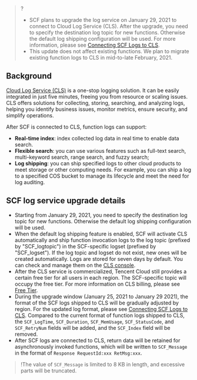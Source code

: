 
>?
>- SCF plans to upgrade the log service on January 29, 2021 to connect to Cloud Log Service (CLS). After the upgrade, you need to specify the destination log topic for new functions. Otherwise the default log shipping configuration will be used. For more information, please see [Connecting SCF Logs to CLS](https://intl.cloud.tencent.com/document/product/583/34876).
>- This update does not affect existing functions. We plan to migrate existing function logs to CLS in mid-to-late February, 2021. 






## Background

[Cloud Log Service (CLS)](https://intl.cloud.tencent.com/document/product/614) is a one-stop logging solution. It can be easily integrated in just five minutes, freeing you from resource or scaling issues. CLS offers solutions for collecting, storing, searching, and analyzing logs, helping you identify business issues, monitor metrics, ensure security, and simplify operations.

After SCF is connected to CLS, function logs can support:

- **Real-time index**: index collected log data in real time to enable data search.
- **Flexible search**: you can use various features such as full-text search, multi-keyword search, range search, and fuzzy search;
- **Log shipping**: you can ship specified logs to other cloud products to meet storage or other computing needs. For example, you can ship a log to a specified COS bucket to manage its lifecycle and meet the need for log auditing.

## SCF log service upgrade details

- Starting from January 29, 2021, you need to specify the destination log topic for new functions. Otherwise the default log shipping configuration will be used. 
- When the default log shipping feature is enabled, SCF will activate CLS automatically and ship function invocation logs to the log topic (prefixed by "SCF_logtopic") in the SCF-specific logset (prefixed by "SCF_logset"). If the log topic and logset do not exist, new ones will be created automatically. Logs are stored for seven days by default. You can check and manage them on the [CLS console](https://console.cloud.tencent.com/cls). 
- After the CLS service is commercialized, Tencent Cloud still provides a certain free tier for all users in each region. The SCF-specific topic will occupy the free tier. For more information on CLS billing, please see [Free Tier](https://intl.cloud.tencent.com/document/product/614/37889).
- During the upgrade window (January 25, 2021 to January 29 2021), the format of the SCF logs shipped to CLS will be gradually adjusted by region. For the updated log format, please see [Connecting SCF Logs to CLS](https://intl.cloud.tencent.com/document/product/583/34876). Compared to the current format of function logs shipped to CLS, the `SCF_LogTime`, `SCF_Duration`, `SCF_MemUsage`, `SCF_StatusCode`, and `SCF_RetryNum` fields will be added, and the `SCF_Index` field will be removed.
- After SCF logs are connected to CLS, return data will be retained for asynchronously invoked functions, which will be written to `SCF_Message` in the format of `Response RequestId:xxx RetMsg:xxx`.
>!The value of `SCF_Message` is limited to 8 KB in length, and excessive parts will be truncated.
